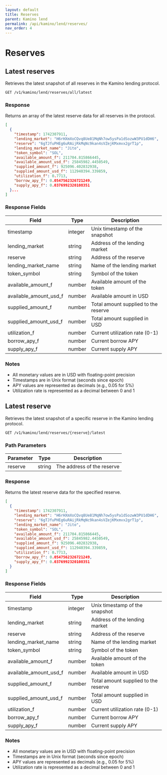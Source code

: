 ```yaml
---
layout: default
title: Reserves
parent: Kamino lend
permalink: /api/kamino/lend/reserves/
nav_order: 4
---
```


# Reserves

## Latest reserves

Retrieves the latest snapshot of all reserves in the Kamino lending protocol.

```
GET /v1/kamino/lend/reserves/all/latest
```

### Response

Returns an array of the latest reserve data for all reserves in the protocol.

```json
[
  {
    "timestamp": 1742307911,
    "lending_market": "H6rHXmXoCQvq8Ue81MqNh7ow5ysPa1dSozwW3PU1dDH6",
    "reserve": "6gTJfuPHEg6uRAijRkMqNc9kan4sVZejKMxmvx2grT1p",
    "lending_market_name": "Jito",
    "token_symbol": "SOL",
    "available_amount_f": 211704.815866445,
    "available_amount_usd_f": 25845982.4450549,
    "supplied_amount_f": 925096.402832938,
    "supplied_amount_usd_f": 112940394.339859,
    "utilization_f": 0.7713,
    "borrow_apy_f": 0.0547562326721249,
    "supply_apy_f": 0.0376992320108351
  }...
]
```

### Response Fields

| Field | Type | Description |
|-------|------|-------------|
| timestamp | integer | Unix timestamp of the snapshot |
| lending_market | string | Address of the lending market |
| reserve | string | Address of the reserve |
| lending_market_name | string | Name of the lending market |
| token_symbol | string | Symbol of the token |
| available_amount_f | number | Available amount of the token |
| available_amount_usd_f | number | Available amount in USD |
| supplied_amount_f | number | Total amount supplied to the reserve |
| supplied_amount_usd_f | number | Total amount supplied in USD |
| utilization_f | number | Current utilization rate (0-1) |
| borrow_apy_f | number | Current borrow APY |
| supply_apy_f | number | Current supply APY |

### Notes
- All monetary values are in USD with floating-point precision
- Timestamps are in Unix format (seconds since epoch)
- APY values are represented as decimals (e.g., 0.05 for 5%)
- Utilization rate is represented as a decimal between 0 and 1

## Latest reserve

Retrieves the latest snapshot of a specific reserve in the Kamino lending protocol.

```
GET /v1/kamino/lend/reserves/{reserve}/latest
```

### Path Parameters

| Parameter | Type   | Description                    |
|-----------|--------|--------------------------------|
| reserve   | string | The address of the reserve     |

### Response

Returns the latest reserve data for the specified reserve.

```json
[
  {
    "timestamp": 1742307911,
    "lending_market": "H6rHXmXoCQvq8Ue81MqNh7ow5ysPa1dSozwW3PU1dDH6",
    "reserve": "6gTJfuPHEg6uRAijRkMqNc9kan4sVZejKMxmvx2grT1p",
    "lending_market_name": "Jito",
    "token_symbol": "SOL",
    "available_amount_f": 211704.815866445,
    "available_amount_usd_f": 25845982.4450549,
    "supplied_amount_f": 925096.402832938,
    "supplied_amount_usd_f": 112940394.339859,
    "utilization_f": 0.7713,
    "borrow_apy_f": 0.0547562326721249,
    "supply_apy_f": 0.0376992320108351
  }
]
```

### Response Fields

| Field | Type | Description |
|-------|------|-------------|
| timestamp | integer | Unix timestamp of the snapshot |
| lending_market | string | Address of the lending market |
| reserve | string | Address of the reserve |
| lending_market_name | string | Name of the lending market |
| token_symbol | string | Symbol of the token |
| available_amount_f | number | Available amount of the token |
| available_amount_usd_f | number | Available amount in USD |
| supplied_amount_f | number | Total amount supplied to the reserve |
| supplied_amount_usd_f | number | Total amount supplied in USD |
| utilization_f | number | Current utilization rate (0-1) |
| borrow_apy_f | number | Current borrow APY |
| supply_apy_f | number | Current supply APY |

### Notes
- All monetary values are in USD with floating-point precision
- Timestamps are in Unix format (seconds since epoch)
- APY values are represented as decimals (e.g., 0.05 for 5%)
- Utilization rate is represented as a decimal between 0 and 1
